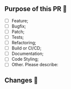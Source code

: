 ## Purpose of this PR 🎯

<!-- Check at least one of the following options with an "x". -->
-   [ ] Feature;
-   [ ] Bugfix;
-   [ ] Patch;
-   [ ] Tests;
-   [ ] Refactoring;
-   [ ] Build or CI/CD;
-   [ ] Documentation;
-   [ ] Code Styling;
-   [ ] Other. Please describe:

## Changes 📝

<!-- Describe the changes introduced by this PR. -->
<!-- If applicable add screenshots or videos that illustrate any new or updated UIs. -->
